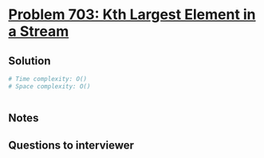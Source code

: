 # [Problem 703: Kth Largest Element in a Stream](https://leetcode.com/problems/kth-largest-element-in-a-stream/)

## Solution

```py
# Time complexity: O()
# Space complexity: O()



```

## Notes

## Questions to interviewer
